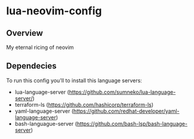 # lua-neovim-config

## Overview

My eternal ricing of neovim

## Dependecies

To run this config you'll to install this language servers:
- lua-language-server (https://github.com/sumneko/lua-language-server/)
- terraform-ls (https://github.com/hashicorp/terraform-ls)
- yaml-language-server (https://github.com/redhat-developer/yaml-language-server)
- bash-languague-server (https://github.com/bash-lsp/bash-language-server)
